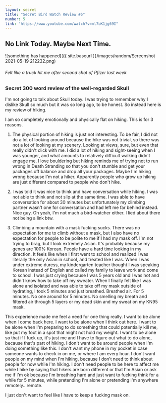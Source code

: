 ```yaml
---
layout: secret
title: "Secret Bird Watch Review #5"
number: 5
link: "https://www.youtube.com/watch?v=ml7bK1jg69I"
---
```


## No Link Today. Maybe Next Time.
![something has happened]({{ site.baseurl }}/images/random/Screenshot 2021-05-19 212232.png)
###### Felt like a truck hit me after second shot of Pfizer last week
### Secret 300 word review of the well-regarded Skull

I'm not going to talk about Skull today. I was trying to remember why I dislike Skull so much but it was so long ago, to be honest. So instead here is my review of hiking.

I am so completely emotionally and physically flat on hiking. This is for 3 reasons.

1. The physical portion of hiking is just not interesting. To be fair, I did not do a lot of looking around because the hike was not trivial, so there was not a lot of looking at my scenery. Looking at views, sure, but even that really didn't click with me. I did a lot of hiking and sight-seeing when I was younger, and what amounts to relatively difficult walking didn't engage me. I love bouldering but hiking reminds me of trying not to run wrong in Death Stranding so that you don't stumble and get your packages off balance and drop all your packages. Maybe I'm hiking wrong because I'm not a hiker. Apparently people who grow up hiking are just different compared to people who don't hike. 

2. I was told it was nice to think and have conversation while hiking. I was not able to think and not slip at the same time. I was able to have conversation for about 30 minutes but unfortunately my climbing partner wasn't one for conversation and had left me far behind instead. Nice guy. Oh yeah, I'm not much a bird-watcher either. I lied about there not being a link btw. 

3. Climbing a mountain with a mask fucking sucks. There was no expectation for me to climb without a mask, but I also have no expectation for people to be polite to me if I had my mask off. I'm not trying to brag, but I look extremely Asian. It's probably because my genes are 100% Korean. People have a hard time looking in my direction. It feels like when I first went to school and realized I was literally the only Asian in school, and treated like I was. When I was under extreme duress, my kindergarten teacher thought I was speaking Korean instead of English and called my family to leave work and come to school. I was just crying because I was 5 years old and I was hot and didn't know how to take off my sweater. When I finally felt like I was alone and isolated and was able to take off my mask outside of hydrating, I took 5 minutes and just breathed. Breathed air. For 5 minutes. No one around for 5 minutes. No smelling my breath and filtered air through 5 layers or my dead skin and my sweat on my KN95 mask. 

This experience made me feel a need for one thing really. I want to be alone when I come back here. I want to be alone when I think out here. I want to be alone when I'm preparing to do something that could potentially kill me, like put my foot in a spot that might not hold my weight. I want to be alone so that if I fuck up, it's just me and I have to figure out what to do alone, because that's part of hiking. I don't want to be around people when I'm doing something like this. I don't want my phone in my pocket in case someone wants to check in on me, or where I am every hour. I don't want people on my mind when I'm hiking, because I don't need to think about people for now while I'm hiking. I don't need people to be here to affect me while I hike by saying that hikers are born different or that I'm Asian or ask me if I'm ok because I'm breathing hard and just want to fucking think for a while for 5 minutes, while pretending I'm alone or pretending I'm anywhere remotely...remote. 

I just don't want to feel like I have to keep a fucking mask on.